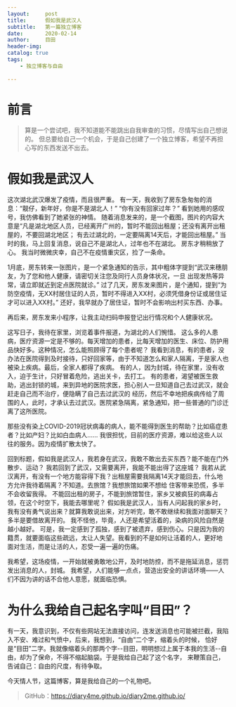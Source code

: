 ```yaml
---
layout:     post
title:      假如我是武汉人
subtitle:   第一篇独立博客
date:       2020-02-14
author:     目田
header-img: 
catalog: true
tags:
    - 独立博客与自由
    
---
```

# 前言

>算是一个尝试吧，我不知道能不能跳出自我审查的习惯，尽情写出自己想说的。
但总要给自己一个机会，于是自己创建了一个独立博客，希望不再担心写的东西发送不出去。

# 假如我是武汉人
这次湖北武汉爆发了疫情，而且很严重。
有一天，我收到了房东急匆匆的消息：“靓仔，新年好，你是不是湖北人！” “你有没有回家过年？”
看到她用的感叹号，我仿佛看到了她紧张的神情。
随着消息发来的，是一个截图，图片的内容大意是“凡是湖北地区人员，已经离开广州的，暂时不能回出租屋；还没有离开出租屋的，不要回湖北地区；
有去过湖北的，一定要隔离14天后，才能回出租屋。”
当时的我，马上回复消息，说自己不是湖北人，过年也不在湖北。
房东才稍稍放了心。
我当时微微庆幸，自己不在疫情重灾区，捡了一条命。

1月底，房东转来一张图片，是一个紧急通知的告示，其中粗体字提到“武汉来穗朋友，为了您和他人健康，请密切关注您及同行人员身体状况，一旦
出现发热等异常，请立即就近到定点医院就诊。”
过了几天，房东发来图片，是个通知，提到“为防空疫情，无XX村居住证的人员，暂时不得进入XX村，必须凭借身份证或居住证才可以进入XX村。”
还好，我早就办了居住证，暂时不会影响出村买东西、办事。

再后来，房东发来小程序，让我主动扫码申报登记出行情况和个人健康状况。

这写日子，我待在家里，浏览着事件报道，为湖北的人们惋惜。
这么多的人患病，医疗资源一定是不够的。每天增加的患者，比每天增加的医生、床位、防护用品快好多。这种情况，怎么能照顾得了每个患者呢？
我看到消息，有的患者，没办法在医院得到及时接待，只好回家等，由于不知道怎么和家人隔离，于是家人也被染上疾病。最后，全家人都得了疾病。
有的人，因为封城，待在家里，没有收入，迫于生计，只好冒着危险，逃出关卡，去打工。
有的患者，渴望被医生救助，逃出封锁的城，来到异地的医院求医，担心别人一旦知道自己去过武汉，就会赶走自己而不治疗，便隐瞒了自己去过武汉的
经历，然后不幸地把疾病传给了周围的人，此时，才承认去过武汉。医院紧急隔离，紧急通知，把一些普通的门诊迁离了这所医院。

那些没有染上COVID-2019冠状病毒的病人，能不能得到医生的帮助？比如癌症患者？比如产妇？比如白血病人……
我很担忧，目前的医疗资源，难以给这些人以往的服务。因为疫情扩散太快了。

回到标题，假如我是武汉人，我若身在武汉，我敢不敢出去买东西？能不能在门外散步、运动？
我若回到了武汉，又需要离开，我能不能出得了这座城？
我若从武汉离开，有没有一个地方能容得下我？出租屋需要我隔离14天才能回去，什么地方允许我待着隔离？不知道。去旅馆？我想旅馆如果不想给
住客带来恐慌，多半不会收留我得。
不能回出租的房子，不能到旅馆暂住，家乡又被疯狂的病毒占领，在这个时空下，我能去哪里呢？
假如我是武汉人，当有人问起我的家乡时，我有没有勇气说出来？就算我敢说出来，对方听完，敢不敢继续和我面对面聊天？多半是要借故离开的。
我不怪他，毕竟，人还是希望活着的，染病的风险自然是越小越好。
可是，我一定感到了孤独，感到了被遗弃，感到伤心。只是因为我的籍贯，就要面临这些疏远，太让人失望。我看到的不是如何让活着的人，更好地
面对生活，而是让活的人，忍受一遍一遍的伤痛。

我希望，这场疫情，一开始就被勇敢地公开，及时地防控，而不是拖延消息，惩罚发出消息的人，封城。
我希望，人们能够一点点，营造出安全的讲话环境——人们不因为讲的话不合他人意愿，就面临恐惧。

# 为什么我给自己起名字叫“目田”？
有一天，我意识到，不仅有些网站无法直接访问，连发送消息也可能被拦截，我陷入不安、难过和气愤中，后来，我想到，“自由”二个字，缩着头的时候，
恰好是“目田”二字。我就像缩着头的那两个字--目田，明明想过上属于本我的生活--自由，却为了保命，不得不缩起脑袋。于是我给自己起了这个名字，
来鞭策自己，告诫自己：自由的尺度，有待争取。

 今天情人节，这篇博客，算是我给自己的一个礼物吧。

>GitHub：<https://diary4me.github.io/diary2me.github.io/>

